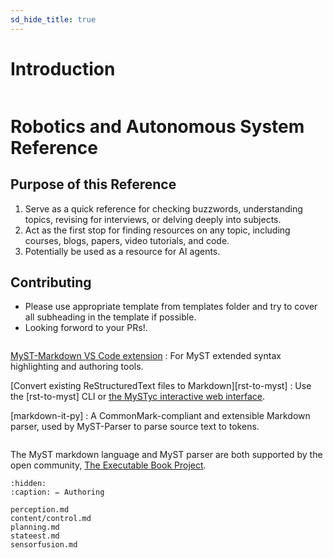 ```yaml
---
sd_hide_title: true
---
```


# Introduction

```{rubric} Robotics and Autonomous Systems Reference!
```
# Robotics and Autonomous System Reference

## Purpose of this Reference

1. Serve as a quick reference for checking buzzwords, understanding topics, revising for interviews, or delving deeply into subjects.
2. Act as the first stop for finding resources on any topic, including courses, blogs, papers, video tutorials, and code.
3. Potentially be used as a resource for AI agents.

## Contributing

- Please use appropriate template from templates folder and try to cover all subheading in the template if possible.
- Looking forword to your PRs!.

```{rubric} Additional resources
```

[MyST-Markdown VS Code extension](https://marketplace.visualstudio.com/items?itemName=ExecutableBookProject.myst-highlight)
: For MyST extended syntax highlighting and authoring tools.

[Convert existing ReStructuredText files to Markdown][rst-to-myst]
: Use the [rst-to-myst] CLI or [the MySTyc interactive web interface](https://astrojuanlu.github.io/mystyc/).

[markdown-it-py]
: A CommonMark-compliant and extensible Markdown parser, used by MyST-Parser to parse source text to tokens.

```{rubric} Acknowledgements
```

The MyST markdown language and MyST parser are both supported by the open community,
[The Executable Book Project](https://executablebooks.org).


```{toctree}
:hidden:
:caption: ✏️ Authoring

perception.md
content/control.md
planning.md
stateest.md
sensorfusion.md
```

[commonmark]: https://commonmark.org/
[github-ci]: https://github.com/executablebooks/MyST-Parser/workflows/continuous-integration/badge.svg?branch=master
